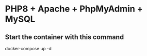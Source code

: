 # PHP8 + Apache + PhpMyAdmin + MySQL

## Start the container with this command
docker-compose up -d
